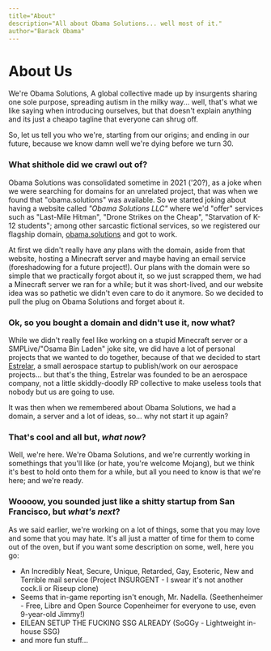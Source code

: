 ```yaml
---
title="About"
description="All about Obama Solutions... well most of it."
author="Barack Obama"
---
```


# About Us

We're Obama Solutions, A global collective made up by insurgents sharing one sole purpose, spreading autism in the milky way... well, that's what we like saying when introducing ourselves, but that doesn't explain anything and its just a cheapo tagline that everyone can shrug off.

So, let us tell you who we're, starting from our origins; and ending in our future, because we know damn well we're dying before we turn 30.

### What shithole did we crawl out of?

Obama Solutions was consolidated sometime in 2021 ('20?), as a joke when we were searching for domains for an unrelated project, that was when we found that "obama.solutions"  was available. So we started joking about having a website called *"Obama Solutions LLC"* where we'd "offer" services such as "Last-Mile Hitman", "Drone Strikes on the Cheap", "Starvation of K-12 students"; among other sarcastic fictional services, so we registered our flagship domain, [obama.solutions](https://obama.solutions) and got to work.

At first we didn't really have any plans with the domain, aside from that website, hosting a Minecraft server and maybe having an email service (foreshadowing for a future project!). Our plans with the domain were so simple that we practically forgot about it, so we just scrapped them, we had a Minecraft server we ran for a while; but it was short-lived, and our website idea was so pathetic we didn't even care to do it anymore. So we decided to pull the plug on Obama Solutions and forget about it.

### Ok, so you bought a domain and didn't use it, now what?

While we didn't really feel like working on a stupid Minecraft server or a SMPLive/"Osama Bin Laden" joke site, we did have a lot of personal projects that we wanted to do together, because of that we decided to start [Estrelar](https://gitgud.io/estrelar), a small aerospace startup to publish/work on our aerospace projects... but that's the thing, Estrelar was founded to be an aerospace company, not a little skiddly-doodly RP collective to make useless tools that nobody but us are going to use.

It was then when we remembered about Obama Solutions, we had a domain, a server and a lot of ideas, so... why not start it up again?

### That's cool and all but, *what now*?

Well, we're here. We're Obama Solutions, and we're currently working in somethings that you'll like (or hate, you're welcome Mojang), but we think it's best to hold onto them for a while, but all you need to know is that we're here; and we're ready.

### Woooow, you sounded just like a shitty startup from San Francisco, but *what's next*?

As we said earlier, we're working on a lot of things, some that you may love and some that you may hate. It's all just a matter of time for them to come out of the oven, but if you want some description on some, well, here you go:

- An Incredibly Neat, Secure, Unique, Retarded, Gay, Esoteric, New and Terrible mail service (Project INSURGENT - I swear it's not another cock.li or Riseup clone)
- Seems that in-game reporting isn't enough, Mr. Nadella. (Seethenheimer - Free, Libre and Open Source Copenheimer for everyone to use, even 9-year-old Jimmy!)
- EILEAN SETUP THE FUCKING SSG ALREADY (SoGGy - Lightweight in-house SSG)
- and more fun stuff...